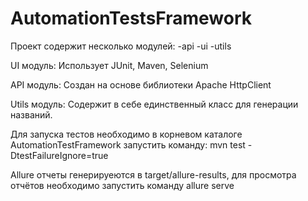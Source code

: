 # AutomationTestsFramework

Проект содержит несколько модулей:
-api
-ui
-utils

UI модуль:
Использует JUnit, Maven, Selenium

API модуль:
Создан на основе библиотеки Apache HttpClient

Utils модуль:
Содержит в себе единственный класс для генерации названий.

Для запуска тестов необходимо в корневом каталоге AutomationTestFramework запустить команду:
mvn test -DtestFailureIgnore=true

Allure отчеты генерируеются в target/allure-results, для просмотра отчётов необходимо запустить команду allure serve
